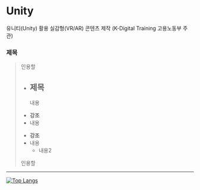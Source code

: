 # Unity
유니티(Unity) 활용 실감형(VR/AR) 콘텐츠 제작 (K-Digital Training 고용노동부 주관)

### 제목
>  인용할 
>
>    - 제목
>       - 
>       내용
>       
> * __강조__
> * 내용
> - __강조__
> - 내용
>   - 내용2
> 
>       
>   
> 
> 인용할 
> 


*** 

[![Top Langs](https://github-readme-stats.vercel.app/api/top-langs/?username=ugee0810)](https://github.com/anuraghazra/github-readme-stats)
